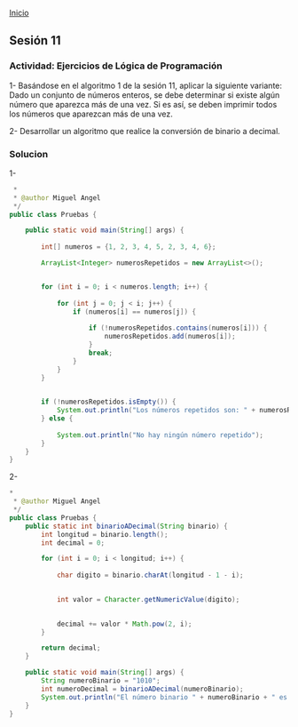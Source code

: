 <!-- No borrar o modificar -->
[Inicio](./index.md)

## Sesión 11 
 
 ### Actividad: Ejercicios de Lógica de Programación
1- Basándose en el algoritmo 1 de la sesión 11, aplicar la siguiente variante: Dado un conjunto de números enteros, se debe determinar si existe algún número que aparezca más de una vez. Si es así, se deben imprimir todos los números que aparezcan más de una vez.

2- Desarrollar un algoritmo que realice la conversión de binario a decimal.

### Solucion

1- 
```java
 *
 * @author Miguel Angel
 */
public class Pruebas {

    public static void main(String[] args) {
        
        int[] numeros = {1, 2, 3, 4, 5, 2, 3, 4, 6};

        ArrayList<Integer> numerosRepetidos = new ArrayList<>();


        for (int i = 0; i < numeros.length; i++) {
           
            for (int j = 0; j < i; j++) {
                if (numeros[i] == numeros[j]) {
                    
                    if (!numerosRepetidos.contains(numeros[i])) {
                        numerosRepetidos.add(numeros[i]);
                    }
                    break;
                }
            }
        }

        
        if (!numerosRepetidos.isEmpty()) {
            System.out.println("Los números repetidos son: " + numerosRepetidos);
        } else {
           
            System.out.println("No hay ningún número repetido");
        }
    }
}

```

2- 
```java
*
 * @author Miguel Angel
 */
public class Pruebas {
    public static int binarioADecimal(String binario) {
        int longitud = binario.length();
        int decimal = 0;

        for (int i = 0; i < longitud; i++) {
            
            char digito = binario.charAt(longitud - 1 - i);

           
            int valor = Character.getNumericValue(digito);

            
            decimal += valor * Math.pow(2, i);
        }

        return decimal;
    }

    public static void main(String[] args) {
        String numeroBinario = "1010";
        int numeroDecimal = binarioADecimal(numeroBinario);
        System.out.println("El número binario " + numeroBinario + " es igual a " + numeroDecimal + " en decimal.");
    }
}

```




